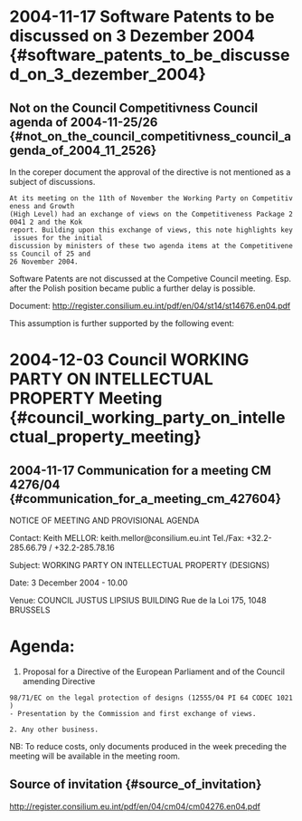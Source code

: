 # 2004-11-17 Software Patents to be discussed on 3 Dezember 2004 {#software_patents_to_be_discussed_on_3_dezember_2004}

## Not on the Council Competitivness Council agenda of 2004-11-25/26 {#not_on_the_council_competitivness_council_agenda_of_2004_11_2526}

In the coreper document the approval of the directive is not mentioned
as a subject of discussions.

`At its meeting on the 11th of November the Working Party on Competitiveness and Growth`\
`(High Level) had an exchange of views on the Competitiveness Package 20041 2 and the Kok`\
`report. Building upon this exchange of views, this note highlights key issues for the initial`\
`discussion by ministers of these two agenda items at the Competitiveness Council of 25 and`\
`26 November 2004.`

Software Patents are not discussed at the Competive Council meeting.
Esp. after the Polish position became public a further delay is
possible.

Document:
<http://register.consilium.eu.int/pdf/en/04/st14/st14676.en04.pdf>

This assumption is further supported by the following event:

# 2004-12-03 Council WORKING PARTY ON INTELLECTUAL PROPERTY Meeting {#council_working_party_on_intellectual_property_meeting}

## 2004-11-17 Communication for a meeting CM 4276/04 {#communication_for_a_meeting_cm_427604}

NOTICE OF MEETING AND PROVISIONAL AGENDA

Contact: Keith MELLOR: keith.mellor\@consilium.eu.int Tel./Fax:
+32.2-285.66.79 / +32.2-285.78.16

Subject: WORKING PARTY ON INTELLECTUAL PROPERTY (DESIGNS)

Date: 3 December 2004 - 10.00

Venue: COUNCIL JUSTUS LIPSIUS BUILDING Rue de la Loi 175, 1048 BRUSSELS

# Agenda:

1.  Proposal for a Directive of the European Parliament and of the
    Council amending Directive

`98/71/EC on the legal protection of designs (12555/04 PI 64 CODEC 1021)`\
`- Presentation by the Commission and first exchange of views.`

`2. Any other business.`

NB: To reduce costs, only documents produced in the week preceding the
meeting will be available in the meeting room.

## Source of invitation {#source_of_invitation}

<http://register.consilium.eu.int/pdf/en/04/cm04/cm04276.en04.pdf>
